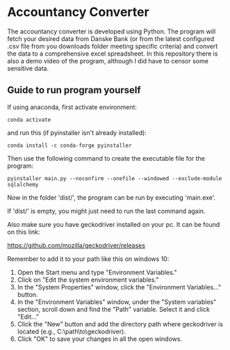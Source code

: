 # Accountancy Converter
The accountancy converter is developed using Python. The program will fetch your desired data from Danske Bank (or from the latest configured .csv file from you downloads folder meeting specific criteria) and convert the data to a comprehensive excel spreadsheet. In this repository there is also a demo video of the program, although I did have to censor some sensitive data.

## Guide to run program yourself
If using anaconda, first activate environment:

    conda activate

and run this (if pyinstaller isn't already installed):

    conda install -c conda-forge pyinstaller

Then use the following command to create the executable file for the program:

    pyinstaller main.py --noconfirm --onefile --windowed --exclude-module sqlalchemy

Now in the folder 'dist/', the program can be run by executing 'main.exe'.

If 'dist/' is empty, you might just need to run the last command again.

Also make sure you have geckodriver installed on your pc. It can be found on this link:

https://github.com/mozilla/geckodriver/releases

Remember to add it to your path like this on windows 10:

1. Open the Start menu and type "Environment Variables."
2. Click on "Edit the system environment variables."
3. In the "System Properties" window, click the "Environment Variables..." button.
4. In the "Environment Variables" window, under the "System variables" section, scroll down and find the "Path" variable. Select it and click "Edit..."
5. Click the "New" button and add the directory path where geckodriver is located (e.g., C:\path\to\geckodriver).
6. Click "OK" to save your changes in all the open windows.

